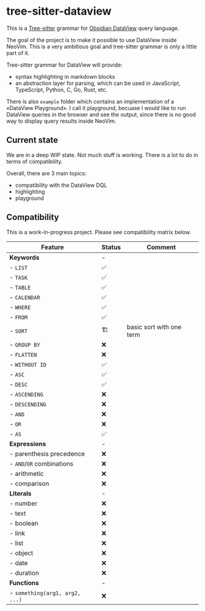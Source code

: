 # tree-sitter-dataview

This is a [Tree-sitter](https://tree-sitter.github.io) grammar for [Obsidian DataView](https://blacksmithgu.github.io/obsidian-dataview) query language.

The goal of the project is to make it possible to use DataView inside NeoVim. This is a very ambitious goal and tree-sitter grammar is only a little part of it.

Tree-sitter grammar for DataView will provide:

- syntax highlighting in markdown blocks
- an abstraction layer for parsing, which can be used in JavaScript, TypeScript, Python, C, Go, Rust, etc.

There is also `example` folder which contains an implementation of a «DataView Playground». I call it playground, becuase I would like to run DataView queries in the browser and see the output, since there is no good way to display query results inside NeoVim.

## Current state

We are in a deep WIP state. Not much stuff is working. There is a lot to do in terms of compatibility.

Overall, there are 3 main topics:

- compatibility with the DataView DQL
- highlighting
- playground

## Compatibility

This is a work-in-progress project. Please see compatibility matrix below.

| Feature                        | Status | Comment                  |
|--------------------------------|--------|--------------------------|
| **Keywords**                   | -      |                          |
| - `LIST`                       | ✅     |                          |
| - `TASK`                       | ✅     |                          |
| - `TABLE`                      | ✅     |                          |
| - `CALENDAR`                   | ✅     |                          |
| - `WHERE`                      | ✅     |                          |
| - `FROM`                       | ✅     |                          |
| - `SORT`                       | 🏗     | basic sort with one term |
| - `GROUP BY`                   | ❌     |                          |
| - `FLATTEN`                    | ❌     |                          |
| - `WITHOUT ID`                 | ✅     |                          |
| - `ASC`                        | ✅     |                          |
| - `DESC`                       | ✅     |                          |
| - `ASCENDING`                  | ❌     |                          |
| - `DESCENDING`                 | ❌     |                          |
| - `AND`                        | ❌     |                          |
| - `OR`                         | ❌     |                          |
| - `AS`                         | ✅     |                          |
| **Expressions**                | -      |                          |
| - parenthesis precedence       | ❌     |                          |
| - `AND`/`OR` combinations      | ❌     |                          |
| - arithmetic                   | ❌     |                          |
| - comparison                   | ❌     |                          |
| **Literals**                   | -      |                          |
| - number                       | ❌     |                          |
| - text                         | ❌     |                          |
| - boolean                      | ❌     |                          |
| - link                         | ❌     |                          |
| - list                         | ❌     |                          |
| - object                       | ❌     |                          |
| - date                         | ❌     |                          |
| - duration                     | ❌     |                          |
| **Functions**                  | -      |                          |
| - `something(arg1, arg2, ...)` | ❌     |                          |
